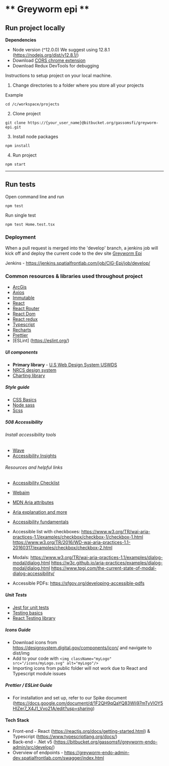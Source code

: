 # ** Greyworm epi **

## Run project locally

**Dependencies**

- Node version (^12.0.0) We suggest using 12.8.1 (https://nodejs.org/dist/v12.8.1/)
- Download [CORS chrome extension](https://chrome.google.com/webstore/detail/allow-cors-access-control/lhobafahddgcelffkeicbaginigeejlf?hl=en)
- Download Redux DevTools for debugging

Instructions to setup project on your local machine.

1. Change directories to a folder where you store all your projects

Example

```
cd /c/workspace/projects
```

2. Clone project

```
git clone https://{your_user_name}@bitbucket.org/gassomsfi/greyworm-epi.git
```

3. Install node packages

```
npm install
```

4. Run project

```
npm start
```

---

## Run tests

Open command line and run

```
npm test
```

Run single test

```
npm test Home.test.tsx
```

### Deployment

When a pull request is merged into the 'develop' branch, a jenkins job will kick off and deploy the current code to the dev site [Greyworm Epi](https://greyworm-epi-dev.spatialfrontlab.com/)

Jenkins - https://jenkins.spatialfrontlab.com/job/CIG-Epi/job/develop/

### Common resources & libraries used throughout project

- [ArcGis](https://developers.arcgis.com/javascript/latest/)
- [Axios](https://www.npmjs.com/package/axios)
- [Immutable](https://immutable-js.github.io/immutable-js/)
- [React](https://reactjs.org/docs/getting-started.html)
- [React Router](https://reactrouter.com/web/guides/quick-start)
- [React Dom](https://reactjs.org/docs/react-dom.html)
- [React redux](https://github.com/reduxjs/redux-devtools)
- [Typescript](https://www.typescriptlang.org/docs/)
- [Recharts](https://recharts.org/en-US/)
- [Prettier](https://prettier.io/)
- [ESLint] (https://eslint.org/)

##### UI components

- **Primary library** - [U.S Web Design System USWDS](https://designsystem.digital.gov/components/overview/)
- [NRCS design system](https://koala-bandits.github.io/nrcs-design-system/)
- [Charting library](https://recharts.org/en-US)

##### Style guide

- [CSS Basics](https://www.youtube.com/kevinpowell)
- [Node sass](https://github.com/sass/node-sass)
- [Scss](https://sass-lang.com/)

##### 508 Accessibility

###### Install accessibility tools

- [Wave](https://chrome.google.com/webstore/detail/wave-evaluation-tool/jbbplnpkjmmeebjpijfedlgcdilocofh?hl=en-US)
- [Accessibility Insights](https://accessibilityinsights.io/)

###### Resources and helpful links

- [Accessibility Checklist](https://drive.google.com/drive/u/1/folders/156gj1v5NnHTW1ofKA-xH0wWuT1EKAs-D)
- [Webaim](https://webaim.org/techniques/aria/)
- [MDN Aria attributes](https://developer.mozilla.org/en-US/docs/Web/Accessibility/ARIA/Roles/List_role)
- [Aria explanation and more](http://inclusive-design.umn.edu/aria/index.html)
- [Accessibility fundamentals](https://developers.google.com/web/fundamentals/accessibility/semantics-aria/)

- Accessible list with checkboxes:
  https://www.w3.org/TR/wai-aria-practices-1.1/examples/checkbox/checkbox-1/checkbox-1.html
  https://www.w3.org/TR/2016/WD-wai-aria-practices-1.1-20160317/examples/checkbox/checkbox-2.html

- Modals:
  https://www.w3.org/TR/wai-aria-practices-1.1/examples/dialog-modal/dialog.html
  https://w3c.github.io/aria-practices/examples/dialog-modal/dialog.html
  https://www.tpgi.com/the-current-state-of-modal-dialog-accessibility/

- Accessible PDFs:
  https://sfgov.org/developing-accessible-pdfs

##### Unit Tests

- [Jest for unit tests](https://jestjs.io/docs/using-matchers)
- [Testing basics](https://redux.js.org/recipes/writing-tests)
- [React Testing library](https://testing-library.com/docs/react-testing-library/api/)

##### Icons Guide

- Download icons from https://designsystem.digital.gov/components/icon/ and navigate to dist/img
- Add to your code with `<img className="myLogo" src="/icons/myLogo.svg" alt="myLogo"/>`
- Importing icons from public folder will not work due to React and Typescript module issues

##### Prettier / ESLint Guide

- For installation and set up, refer to our Spike document (https://docs.google.com/document/d/1F2QH9qQaYQ83WIj97mTyVlOY5HIZer7_X4J1_Vvo21A/edit?usp=sharing)

#### Tech Stack

- Front-end - React (https://reactjs.org/docs/getting-started.html) & Typescript (https://www.typescriptlang.org/docs/)
- Back-end - .Net v5 (https://bitbucket.org/gassomsfi/greyworm-endo-admin/src/develop/)
- Overview of endpoints - https://greyworm-endo-admin-dev.spatialfrontlab.com/swagger/index.html
